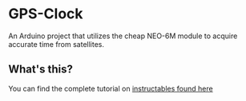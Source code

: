 # GPS-Clock
An Arduino project that utilizes the cheap NEO-6M module to acquire accurate time from satellites.

## What's this?
You can find the complete tutorial on <a href="#">instructables found here</a>

